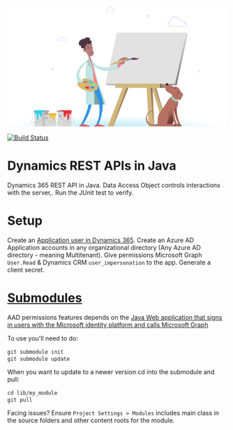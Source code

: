 <div align="center"><img src="img/pupadoo.svg"></div>

[![Build Status](https://travis-ci.org/gregdegruy/dynamics-rest-api.svg?branch=master)](https://travis-ci.org/gregdegruy/dynamics-rest-api)

# Dynamics REST APIs in Java

Dynamics 365 REST API in Java. Data Access Object controls interactions with the server,. Run the JUnit test to verify.

# Setup

Create an [Application user in Dynamics 365](https://docs.microsoft.com/en-us/power-platform/admin/create-users-assign-online-security-roles#create-an-application-user).
Create an Azure AD Application accounts in any organizational directory (Any Azure AD directory - meaning Multitenant). Give permissions Microsoft Graph `User.Read` & Dynamics CRM `user_impersonation` to the app. Generate a client secret.

# [Submodules](https://stackoverflow.com/a/7813286/5266970)
AAD permissions features depends on the [Java Web application that signs in users with the Microsoft identity platform and calls Microsoft Graph](https://github.com/Azure-Samples/ms-identity-java-webapp)

To use you'll need to do:
```
git submodule init
git submodule update
```

When you want to update to a newer version cd into the submodule and pull:
```
cd lib/my_module
git pull
```

Facing issues? Ensure `Project Settings > Modules` includes main class in the source folders and other content roots for the module.
